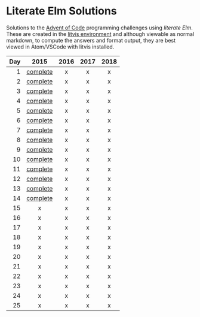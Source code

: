 # Literate Elm Solutions

Solutions to the [Advent of Code](http://adventofcode.com) programming challenges using _literate Elm_.
These are created in the [litvis environment](https://github.com/gicentre/litvis) and although viewable as normal markdown, to compute the answers and format output, they are best viewed in Atom/VSCode with litvis installed.

| Day |          2015           | 2016 | 2017 | 2018 |
| --: | :---------------------: | :--: | :--: | :--: |
|   1 | [complete](d01_2015.md) |  x   |  x   |  x   |
|   2 | [complete](d02_2015.md) |  x   |  x   |  x   |
|   3 | [complete](d03_2015.md) |  x   |  x   |  x   |
|   4 | [complete](d04_2015.md) |  x   |  x   |  x   |
|   5 | [complete](d05_2015.md) |  x   |  x   |  x   |
|   6 | [complete](d06_2015.md) |  x   |  x   |  x   |
|   7 | [complete](d07_2015.md) |  x   |  x   |  x   |
|   8 | [complete](d08_2015.md) |  x   |  x   |  x   |
|   9 | [complete](d09_2015.md) |  x   |  x   |  x   |
|  10 | [complete](d10_2015.md) |  x   |  x   |  x   |
|  11 | [complete](d11_2015.md) |  x   |  x   |  x   |
|  12 | [complete](d12_2015.md) |  x   |  x   |  x   |
|  13 | [complete](d13_2015.md) |  x   |  x   |  x   |
|  14 | [complete](d14_2015.md) |  x   |  x   |  x   |
|  15 |            x            |  x   |  x   |  x   |
|  16 |            x            |  x   |  x   |  x   |
|  17 |            x            |  x   |  x   |  x   |
|  18 |            x            |  x   |  x   |  x   |
|  19 |            x            |  x   |  x   |  x   |
|  20 |            x            |  x   |  x   |  x   |
|  21 |            x            |  x   |  x   |  x   |
|  22 |            x            |  x   |  x   |  x   |
|  23 |            x            |  x   |  x   |  x   |
|  24 |            x            |  x   |  x   |  x   |
|  25 |            x            |  x   |  x   |  x   |
